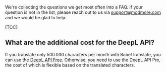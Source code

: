 We're collecting the questions we get most often into a FAQ. If your question is
not in the list, please reach out to us via support@modmore.com and we would be
glad to help.

[TOC]

## What are the additional cost for the DeepL API?

If you translate only 500.000 characters per month with BabelTranslate, you can
use the [DeepL API Free](https://www.deepl.com/en/pro/change-plan#developer).
Otherwise, you need to use the DeepL API Pro, the cost of which is flexible
based on the translated characters.
